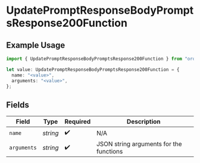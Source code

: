 # UpdatePromptResponseBodyPromptsResponse200Function

## Example Usage

```typescript
import { UpdatePromptResponseBodyPromptsResponse200Function } from "orq-poc-typescript-multi-env-version/models/operations";

let value: UpdatePromptResponseBodyPromptsResponse200Function = {
  name: "<value>",
  arguments: "<value>",
};
```

## Fields

| Field                                   | Type                                    | Required                                | Description                             |
| --------------------------------------- | --------------------------------------- | --------------------------------------- | --------------------------------------- |
| `name`                                  | *string*                                | :heavy_check_mark:                      | N/A                                     |
| `arguments`                             | *string*                                | :heavy_check_mark:                      | JSON string arguments for the functions |